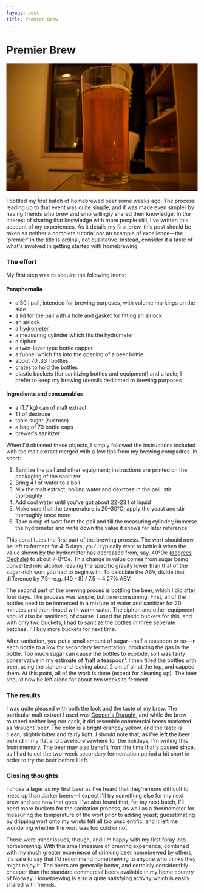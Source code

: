 ```yaml
---
layout: post
title: Premier Brew
---
```


# Premier Brew

![Cooper's draught](/images/2012-01-01-coopers-draught.jpg)

I bottled my first batch of homebrewed beer some weeks ago. The process leading
up to that event was quite simple, and it was made even simpler by having
friends who brew and who willingly shared their knowledge. In the interest of
sharing that knowledge with more people still, I've written this account of my
experiences. As it details my first brew, this post should be taken as neither
a complete tutorial nor an example of excellence—the ‘premier’ in the title is
ordinal, not qualitative. Instead, consider it a taste of what's involved in
getting started with homebrewing.

### The effort

My first step was to acquire the following items:

#### Paraphernalia

- a 30 l pail, intended for brewing purposes, with volume markings on the side
- a lid for the pail with a hole and gasket for fitting an airlock
- an airlock
- a [hydrometer][hydrometer]
- a measuring cylinder which fits the hydrometer
- a siphon
- a twin-lever type bottle capper
- a funnel which fits into the opening of a beer bottle
- about 70 .33 l bottles
- crates to hold the bottles
- plastic buckets (for sanitizing bottles and equipment) and a ladle; I prefer
  to keep my brewing utensils dedicated to brewing purposes

#### Ingredients and consumables

- a (1.7 kg) can of malt extract
- 1 l of dextrose
- table sugar (sucrose)
- a bag of 70 bottle caps
- brewer's sanitizer

When I'd obtained these objects, I simply followed the instructions included
with the malt extract merged with a few tips from my brewing compadres. In
short:

1. Sanitize the pail and other equipment; instructions are printed on the
   packaging of the sanitizer
2. Bring 4 l of water to a boil
3. Mix the malt extract, boiling water and dextrose in the pail; stir thoroughly
4. Add cool water until you've got about 22–23 l of liquid
5. Make sure that the temperature is 20–30°C; apply the yeast and stir
   thoroughly once more
6. Take a cup of wort from the pail and fill the measuring cylinder; immerse the
   hydrometer and write down the value it shows for later reference

This constitutes the first part of the brewing process. The wort should now
be left to ferment for 4–5 days; you'll typically want to bottle it when
the value shown by the hydrometer has decreased from, say, 40°Oe ([degrees
Oechsle][Oechsle]) to about 7–8°Oe. This change in value comes from sugar
being converted into alcohol, leaving the specific gravity lower than that of
the sugar-rich wort you had to begin with. To calculate the ABV, divide that
difference by 7.5—e.g. <span class='math'>(40 - 8) / 7.5 = 4.27% ABV</span>.

The second part of the brewing proces is bottling the beer, which I did after
four days. The process was simple, but time-consuming. First, all of the
bottles need to be immersed in a mixture of water and sanitizer for 20 minutes
and then rinsed with warm water. The siphon and other equipment should also be
sanitized, of course. I used the plastic buckets for this, and with only two
buckets, I had to sanitize the bottles in three seperate batches. I'll buy more
buckets for next time.

After sanitation, you put a small amount of sugar—half a teaspoon or so—in each
bottle to allow for secondary fermentation, producing the gas in the bottle.
Too much sugar can cause the bottles to explode, so I was fairly conservative
in my estimate of ‘half a teaspoon’. I then filled the bottles with beer, using
the siphon and leaving about 2 cm of air at the top, and capped them. At this
point, all of the work is done (except for cleaning up). The beer should now be
left alone for about two weeks to ferment.

### The results

I was quite pleased with both the look and the taste of my brew. The particular
malt extract I used was [Cooper's Draught][Coopers], and while the brew touched
neither keg nor cask, it did resemble commercial beers marketed as ‘draught’
beer. The color is a bright orangey yellow, and the taste is clean, slightly
bitter and fairly light. I should note that, as I've left the beer behind in
my flat and traveled elsewhere for the holidays, I'm writing this from memory.
The beer may also benefit from the time that's passed since, as I had to cut
the two-week secondary fermentation period a bit short in order to try the beer
before I left.

### Closing thoughts

I chose a lager as my first beer as I've heard that they're more difficult to
mess up than darker beers—I expect I'll try something else for my next brew
and see how that goes. I've also found that, for my next batch, I'll need more
buckets for the sanitation process, as well as a thermometer for measuring the
temperature of the wort prior to adding yeast; guesstimating by dripping wort
onto my wrists felt all too unscientific, and it left me wondering whether the
wort was too cold or not.

Those were minor issues, though, and I'm happy with my first foray into
homebrewing. With this small measure of brewing experience, combined with my
much greater experience of drinking beer homebrewed by others, it's safe to
say that I'd recommend homebrewing to anyone who thinks they might enjoy it.
The beers are generally better, and certainly considerably cheaper than the
standard commercial beers available in my home country of Norway. Homebrewing
is also a quite satisfying activity which is easily shared with friends.

[hydrometer]: http://en.wikipedia.org/wiki/Hydrometer "Wikipedia"
[Oechsle]: http://en.wikipedia.org/wiki/Oechsle_scale "Wikipedia"
[Coopers]: http://www.coopers.com.au/the-brewers-guild/brewing-products/brew-cans/original "Cooper's website - contains Flash"
